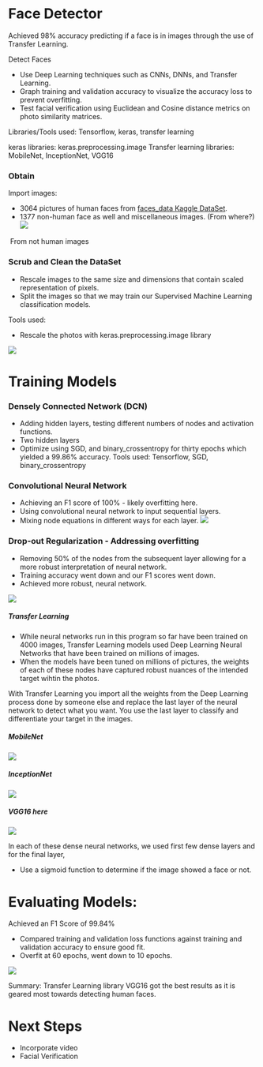 # Face Detector
Achieved 98% accuracy predicting if a face is in images through the use of Transfer Learning. 

Detect Faces
+ Use Deep Learning techniques such as CNNs, DNNs, and Transfer Learning.
+ Graph training and validation accuracy to visualize the accuracy loss to prevent overfitting.
+ Test facial verification using Euclidean and Cosine distance metrics on photo similarity matrices.

Libraries/Tools used:
Tensorflow, keras, transfer learning

keras libraries: keras.preprocessing.image
Transfer learning libraries: MobileNet, InceptionNet, VGG16

### Obtain
Import images:
- 3064 pictures of human faces from [faces_data Kaggle DataSet](https://www.kaggle.com/gasgallo/faces-data). 
- 1377 non-human face as well and miscellaneous images. (From where?)
![](https://github.com/Chris-Manna/face_detector/blob/master/normal_face.png)

![]()
From not human images

### Scrub and Clean the DataSet
- Rescale images to the same size and dimensions that contain scaled representation of pixels. 
- Split the images so that we may train our Supervised Machine Learning classification models.

Tools used: 
- Rescale the photos with keras.preprocessing.image library

![](https://github.com/Chris-Manna/face_detector/blob/master/bin_face.png)

# Training Models
### Densely Connected Network (DCN)
- Adding hidden layers, testing different numbers of nodes and activation functions. 
- Two hidden layers
- Optimize using SGD, and binary_crossentropy for thirty epochs which yielded a 99.86% accuracy. 
Tools used: Tensorflow, SGD, binary_crossentropy


### Convolutional Neural Network 
- Achieving an F1 score of 100% - likely overfitting here.
- Using convolutional neural network to input sequential layers.
- Mixing node equations in different ways for each layer. 
![](https://github.com/Chris-Manna/face_detector/blob/master/Convolutional%20Neural%20Network:%20Vis%20Train:Val%20Loss.png)

### Drop-out Regularization - Addressing overfitting
- Removing 50% of the nodes from the subsequent layer allowing for a more robust interpretation of neural network. 
- Training accuracy went down and our F1 scores went down.  
- Achieved more robust, neural network.

![](https://github.com/Chris-Manna/face_detector/blob/master/DropOut%20Regularization%20vis.png)

##### Transfer Learning
- While neural networks run in this program so far have been trained on 4000 images, Transfer Learning models used Deep Learning Neural Networks that have been trained on millions of images. 
- When the models have been tuned on millions of pictures, the weights of each of these nodes have captured robust nuances of the intended target wihtin the photos. 

With Transfer Learning you import all the weights from the Deep Learning process done by someone else and replace the last layer of the neural network to detect what you want. 
You use the last layer to classify and differentiate your target in the images. 

##### MobileNet
![](https://github.com/Chris-Manna/face_detector/blob/master/TransferLearning:MobileNetConfusionMatrix.png)

##### InceptionNet
![](https://github.com/Chris-Manna/face_detector/blob/master/InceptionNetConfusionMatrix.png)

##### VGG16 here [](https://arxiv.org/abs/1704.04861)
![](https://github.com/Chris-Manna/face_detector/blob/master/VGG16ConfusionMatrix.png)

In each of these dense neural networks, we used first few dense layers and for the final layer, 
- Use a sigmoid function to determine if the image showed a face or not. 

# Evaluating Models: 
Achieved an F1 Score of 99.84%
- Compared training and validation loss functions against training and validation accuracy to ensure good fit. 
- Overfit at 60 epochs, went down to 10 epochs.

![](https://github.com/Chris-Manna/face_detector/blob/master/Densley%20Connected%20Network%20Visualize%20Training:Validation%20Loss.png)


Summary: 
Transfer Learning library VGG16 got the best results as it is geared most towards detecting human faces. 

# Next Steps
- Incorporate video
- Facial Verification
